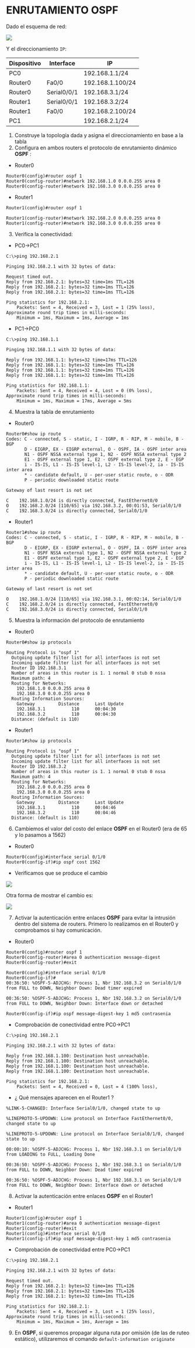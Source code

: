 # ENRUTAMIENTO OSPF

Dado el esquema de red:

![](img/001.png)

Y el direccionamiento `IP`:

| Dispositivo | Interface   | IP               |
|-------------|-------------|------------------|
| PC0         |             | 192.168.1.1/24   |
| Router0     | Fa0/0       | 192.168.1.100/24 |
| Router0     | Serial0/0/1 | 192.168.3.1/24   |
| Router1     | Serial0/0/1 | 192.168.3.2/24   |
| Router1     | Fa0/0       | 192.168.2.100/24 |
| PC1         |             | 192.168.2.1/24   |

1. Construye la topología dada y asigna el direccionamiento en base a la tabla
2. Configura en ambos routers el protocolo de enrutamiento dinámico **OSPF** :

+ Router0

~~~
Router0(config)#router ospf 1
Router0(config-router)#network 192.168.1.0 0.0.0.255 area 0
Router0(config-router)#network 192.168.3.0 0.0.0.255 area 0
~~~

+ Router1

~~~
Router1(config)#router ospf 1

Router1(config-router)#network 192.168.2.0 0.0.0.255 area 0
Router1(config-router)#network 192.168.3.0 0.0.0.255 area 0
~~~

3. Verifica la conectividad:

+ PC0->PC1

~~~
C:\>ping 192.168.2.1

Pinging 192.168.2.1 with 32 bytes of data:

Request timed out.
Reply from 192.168.2.1: bytes=32 time=1ms TTL=126
Reply from 192.168.2.1: bytes=32 time=1ms TTL=126
Reply from 192.168.2.1: bytes=32 time=1ms TTL=126

Ping statistics for 192.168.2.1:
    Packets: Sent = 4, Received = 3, Lost = 1 (25% loss),
Approximate round trip times in milli-seconds:
    Minimum = 1ms, Maximum = 1ms, Average = 1ms
~~~

+ PC1->PC0

~~~
C:\>ping 192.168.1.1

Pinging 192.168.1.1 with 32 bytes of data:

Reply from 192.168.1.1: bytes=32 time=17ms TTL=126
Reply from 192.168.1.1: bytes=32 time=1ms TTL=126
Reply from 192.168.1.1: bytes=32 time=1ms TTL=126
Reply from 192.168.1.1: bytes=32 time=1ms TTL=126

Ping statistics for 192.168.1.1:
    Packets: Sent = 4, Received = 4, Lost = 0 (0% loss),
Approximate round trip times in milli-seconds:
    Minimum = 1ms, Maximum = 17ms, Average = 5ms
~~~

4. Muestra la tabla de enrutamiento


+ Router0

~~~
Router0#show ip route
Codes: C - connected, S - static, I - IGRP, R - RIP, M - mobile, B - BGP
       D - EIGRP, EX - EIGRP external, O - OSPF, IA - OSPF inter area
       N1 - OSPF NSSA external type 1, N2 - OSPF NSSA external type 2
       E1 - OSPF external type 1, E2 - OSPF external type 2, E - EGP
       i - IS-IS, L1 - IS-IS level-1, L2 - IS-IS level-2, ia - IS-IS inter area
       * - candidate default, U - per-user static route, o - ODR
       P - periodic downloaded static route

Gateway of last resort is not set

C    192.168.1.0/24 is directly connected, FastEthernet0/0
O    192.168.2.0/24 [110/65] via 192.168.3.2, 00:01:53, Serial0/1/0
C    192.168.3.0/24 is directly connected, Serial0/1/0
~~~

+ Router1

~~~
Router1#show ip route
Codes: C - connected, S - static, I - IGRP, R - RIP, M - mobile, B - BGP
       D - EIGRP, EX - EIGRP external, O - OSPF, IA - OSPF inter area
       N1 - OSPF NSSA external type 1, N2 - OSPF NSSA external type 2
       E1 - OSPF external type 1, E2 - OSPF external type 2, E - EGP
       i - IS-IS, L1 - IS-IS level-1, L2 - IS-IS level-2, ia - IS-IS inter area
       * - candidate default, U - per-user static route, o - ODR
       P - periodic downloaded static route

Gateway of last resort is not set

O    192.168.1.0/24 [110/65] via 192.168.3.1, 00:02:14, Serial0/1/0
C    192.168.2.0/24 is directly connected, FastEthernet0/0
C    192.168.3.0/24 is directly connected, Serial0/1/0
~~~

5. Muestra la información del protocolo de enrutamiento


+ Router0

~~~
Router0#show ip protocols 

Routing Protocol is "ospf 1"
  Outgoing update filter list for all interfaces is not set 
  Incoming update filter list for all interfaces is not set 
  Router ID 192.168.3.1
  Number of areas in this router is 1. 1 normal 0 stub 0 nssa
  Maximum path: 4
  Routing for Networks:
    192.168.1.0 0.0.0.255 area 0
    192.168.3.0 0.0.0.255 area 0
  Routing Information Sources:  
    Gateway         Distance      Last Update 
    192.168.3.1          110      00:04:30
    192.168.3.2          110      00:04:30
  Distance: (default is 110)
~~~

+ Router1

~~~
Router1#show ip protocols 

Routing Protocol is "ospf 1"
  Outgoing update filter list for all interfaces is not set 
  Incoming update filter list for all interfaces is not set 
  Router ID 192.168.3.2
  Number of areas in this router is 1. 1 normal 0 stub 0 nssa
  Maximum path: 4
  Routing for Networks:
    192.168.2.0 0.0.0.255 area 0
    192.168.3.0 0.0.0.255 area 0
  Routing Information Sources:  
    Gateway         Distance      Last Update 
    192.168.3.1          110      00:04:46
    192.168.3.2          110      00:04:46
  Distance: (default is 110)
~~~

6. Cambiemos el valor del costo del enlace **OSPF** en el Router0 (era de 65 y lo pasamos a 1562)

+ Router0

~~~
Router0(config)#interface serial 0/1/0
Router0(config-if)#ip ospf cost 1562
~~~

+ Verificamos que se produce el cambio

![](img/003.png)

Otra forma de mostrar el cambio es:

![](img/004.png)


7. Activar la autenticación entre enlaces **OSPF** para evitar la intrusión dentro del sistema de routers. Primero lo realizamos en el Router0 y comprobamos si hay comunicación.


+ Router0

~~~
Router0(config)#router ospf 1
Router0(config-router)#area 0 authentication message-digest 
Router0(config-router)#exit

Router0(config)#interface serial 0/1/0
Router0(config-if)#
00:36:50: %OSPF-5-ADJCHG: Process 1, Nbr 192.168.3.2 on Serial0/1/0 from FULL to DOWN, Neighbor Down: Dead timer expired

00:36:50: %OSPF-5-ADJCHG: Process 1, Nbr 192.168.3.2 on Serial0/1/0 from FULL to DOWN, Neighbor Down: Interface down or detached

Router0(config-if)#ip ospf message-digest-key 1 md5 contrasenia
~~~

+ Comprobación de conectividad entre  PC0->PC1

~~~
C:\>ping 192.168.2.1

Pinging 192.168.2.1 with 32 bytes of data:

Reply from 192.168.1.100: Destination host unreachable.
Reply from 192.168.1.100: Destination host unreachable.
Reply from 192.168.1.100: Destination host unreachable.
Reply from 192.168.1.100: Destination host unreachable.

Ping statistics for 192.168.2.1:
    Packets: Sent = 4, Received = 0, Lost = 4 (100% loss),
~~~

+ ¿ Qué mensajes aparecen en el Router1 ?

~~~
%LINK-5-CHANGED: Interface Serial0/1/0, changed state to up

%LINEPROTO-5-UPDOWN: Line protocol on Interface FastEthernet0/0, changed state to up

%LINEPROTO-5-UPDOWN: Line protocol on Interface Serial0/1/0, changed state to up

00:00:10: %OSPF-5-ADJCHG: Process 1, Nbr 192.168.3.1 on Serial0/1/0 from LOADING to FULL, Loading Done

00:36:50: %OSPF-5-ADJCHG: Process 1, Nbr 192.168.3.1 on Serial0/1/0 from FULL to DOWN, Neighbor Down: Dead timer expired

00:36:50: %OSPF-5-ADJCHG: Process 1, Nbr 192.168.3.1 on Serial0/1/0 from FULL to DOWN, Neighbor Down: Interface down or detached
~~~


8. Activar la autenticación entre enlaces **OSPF** en el Router1

+ Router1

~~~
Router1(config)#router ospf 1
Router1(config-router)#area 0 authentication message-digest 
Router1(config-router)#exit
Router1(config)#interface serial 0/1/0
Router1(config-if)#ip ospf message-digest-key 1 md5 contrasenia
~~~

+ Comprobación de conectividad entre  PC0->PC1

~~~
C:\>ping 192.168.2.1

Pinging 192.168.2.1 with 32 bytes of data:

Request timed out.
Reply from 192.168.2.1: bytes=32 time=1ms TTL=126
Reply from 192.168.2.1: bytes=32 time=1ms TTL=126
Reply from 192.168.2.1: bytes=32 time=1ms TTL=126

Ping statistics for 192.168.2.1:
    Packets: Sent = 4, Received = 3, Lost = 1 (25% loss),
Approximate round trip times in milli-seconds:
    Minimum = 1ms, Maximum = 1ms, Average = 1ms
~~~

9. En **OSPF**, si queremos propagar alguna ruta por omisión (de las de ruteo estático), utilizaremos el comando `default-information originate`

